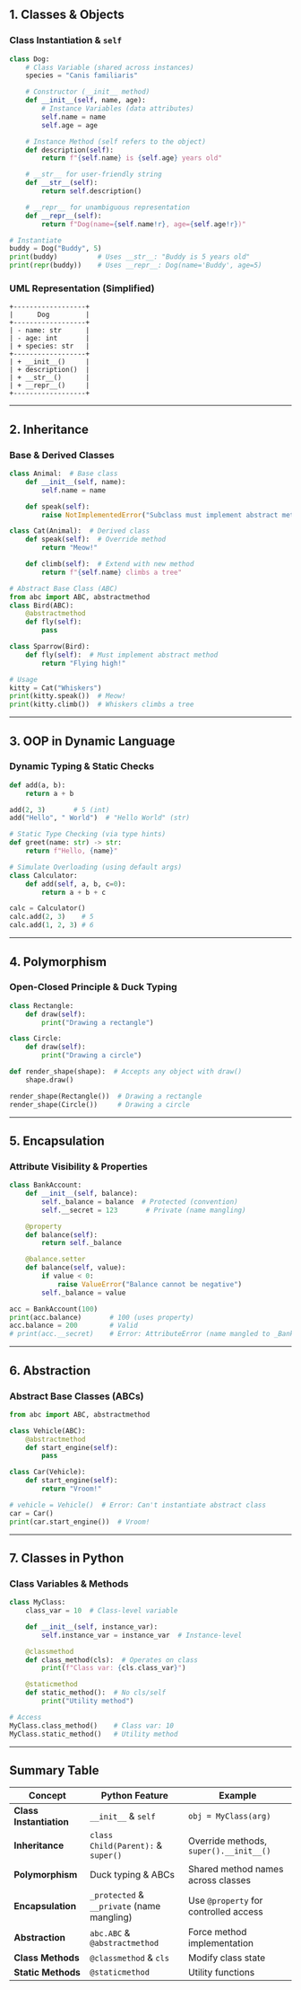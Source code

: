 ## **1. Classes & Objects**
### **Class Instantiation & `self`**
```python
class Dog:
    # Class Variable (shared across instances)
    species = "Canis familiaris"

    # Constructor (__init__ method)
    def __init__(self, name, age):
        # Instance Variables (data attributes)
        self.name = name
        self.age = age

    # Instance Method (self refers to the object)
    def description(self):
        return f"{self.name} is {self.age} years old"

    # __str__ for user-friendly string
    def __str__(self):
        return self.description()

    # __repr__ for unambiguous representation
    def __repr__(self):
        return f"Dog(name={self.name!r}, age={self.age!r})"

# Instantiate
buddy = Dog("Buddy", 5)
print(buddy)          # Uses __str__: "Buddy is 5 years old"
print(repr(buddy))    # Uses __repr__: Dog(name='Buddy', age=5)
```

### **UML Representation (Simplified)**
```
+------------------+
|      Dog         |
+------------------+
| - name: str      |
| - age: int       |
| + species: str   |
+------------------+
| + __init__()     |
| + description()  |
| + __str__()      |
| + __repr__()     |
+------------------+
```

---

## **2. Inheritance**
### **Base & Derived Classes**
```python
class Animal:  # Base class
    def __init__(self, name):
        self.name = name

    def speak(self):
        raise NotImplementedError("Subclass must implement abstract method")

class Cat(Animal):  # Derived class
    def speak(self):  # Override method
        return "Meow!"

    def climb(self):  # Extend with new method
        return f"{self.name} climbs a tree"

# Abstract Base Class (ABC)
from abc import ABC, abstractmethod
class Bird(ABC):
    @abstractmethod
    def fly(self):
        pass

class Sparrow(Bird):
    def fly(self):  # Must implement abstract method
        return "Flying high!"

# Usage
kitty = Cat("Whiskers")
print(kitty.speak())  # Meow!
print(kitty.climb())  # Whiskers climbs a tree
```

---

## **3. OOP in Dynamic Language**
### **Dynamic Typing & Static Checks**
```python
def add(a, b):
    return a + b

add(2, 3)       # 5 (int)
add("Hello", " World")  # "Hello World" (str)

# Static Type Checking (via type hints)
def greet(name: str) -> str:
    return f"Hello, {name}"

# Simulate Overloading (using default args)
class Calculator:
    def add(self, a, b, c=0):
        return a + b + c

calc = Calculator()
calc.add(2, 3)    # 5
calc.add(1, 2, 3) # 6
```

---

## **4. Polymorphism**
### **Open-Closed Principle & Duck Typing**
```python
class Rectangle:
    def draw(self):
        print("Drawing a rectangle")

class Circle:
    def draw(self):
        print("Drawing a circle")

def render_shape(shape):  # Accepts any object with draw()
    shape.draw()

render_shape(Rectangle())  # Drawing a rectangle
render_shape(Circle())     # Drawing a circle
```

---

## **5. Encapsulation**
### **Attribute Visibility & Properties**
```python
class BankAccount:
    def __init__(self, balance):
        self._balance = balance  # Protected (convention)
        self.__secret = 123       # Private (name mangling)

    @property
    def balance(self):
        return self._balance

    @balance.setter
    def balance(self, value):
        if value < 0:
            raise ValueError("Balance cannot be negative")
        self._balance = value

acc = BankAccount(100)
print(acc.balance)       # 100 (uses property)
acc.balance = 200        # Valid
# print(acc.__secret)    # Error: AttributeError (name mangled to _BankAccount__secret)
```

---

## **6. Abstraction**
### **Abstract Base Classes (ABCs)**
```python
from abc import ABC, abstractmethod

class Vehicle(ABC):
    @abstractmethod
    def start_engine(self):
        pass

class Car(Vehicle):
    def start_engine(self):
        return "Vroom!"

# vehicle = Vehicle()  # Error: Can't instantiate abstract class
car = Car()
print(car.start_engine())  # Vroom!
```

---

## **7. Classes in Python**
### **Class Variables & Methods**
```python
class MyClass:
    class_var = 10  # Class-level variable

    def __init__(self, instance_var):
        self.instance_var = instance_var  # Instance-level

    @classmethod
    def class_method(cls):  # Operates on class
        print(f"Class var: {cls.class_var}")

    @staticmethod
    def static_method():  # No cls/self
        print("Utility method")

# Access
MyClass.class_method()    # Class var: 10
MyClass.static_method()   # Utility method
```

---

## **Summary Table**

| Concept               | Python Feature                          | Example                          |
|-----------------------|-----------------------------------------|----------------------------------|
| **Class Instantiation** | `__init__` & `self`                   | `obj = MyClass(arg)`             |
| **Inheritance**       | `class Child(Parent):` & `super()`      | Override methods, `super().__init__()` |
| **Polymorphism**      | Duck typing & ABCs                     | Shared method names across classes |
| **Encapsulation**     | `_protected` & `__private` (name mangling) | Use `@property` for controlled access |
| **Abstraction**       | `abc.ABC` & `@abstractmethod`          | Force method implementation      |
| **Class Methods**     | `@classmethod` & `cls`                 | Modify class state               |
| **Static Methods**    | `@staticmethod`                        | Utility functions                |
